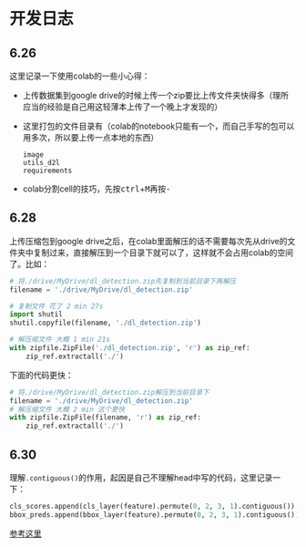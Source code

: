 # 开发日志

## 6.26 

这里记录一下使用colab的一些小心得：

- 上传数据集到google drive的时候上传一个zip要比上传文件夹快得多（理所应当的经验是自己用这轻薄本上传了一个晚上才发现的）

- 这里打包的文件目录有（colab的notebook只能有一个，而自己手写的包可以用多次，所以要上传一点本地的东西）

  ```shell
  image
  utils_d2l
  requirements
  ```

- colab分割cell的技巧，先按<kbd>ctrl</kbd>+<kbd>M</kbd>再按<kbd>-</kbd>

## 6.28

上传压缩包到google drive之后，在colab里面解压的话不需要每次先从drive的文件夹中复制过来，直接解压到一个目录下就可以了，这样就不会占用colab的空间了。比如：

```python
# 将./drive/MyDrive/dl_detection.zip先复制到当前目录下再解压
filename = './drive/MyDrive/dl_detection.zip'

# 复制文件 花了 2 min 27s
import shutil
shutil.copyfile(filename, './dl_detection.zip')

# 解压缩文件 大概 1 min 21s
with zipfile.ZipFile('./dl_detection.zip', 'r') as zip_ref:
    zip_ref.extractall('./')
```

下面的代码更快：

```python
# 将./drive/MyDrive/dl_detection.zip解压到当前目录下
filename = './drive/MyDrive/dl_detection.zip'
# 解压缩文件 大概 2 min 这个更快
with zipfile.ZipFile(filename, 'r') as zip_ref:
    zip_ref.extractall('./')

```

## 6.30

理解`.contiguous()`的作用，起因是自己不理解head中写的代码，这里记录一下：

```python
cls_scores.append(cls_layer(feature).permute(0, 2, 3, 1).contiguous())
bbox_preds.append(bbox_layer(feature).permute(0, 2, 3, 1).contiguous())
```

[参考这里](https://stackoverflow.com/questions/48915810/what-does-contiguous-do-in-pytorch)